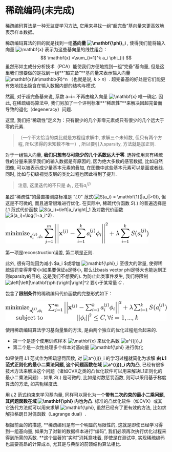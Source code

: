 # 稀疏编码(未完成)

稀疏编码算法是一种无监督学习方法, 它用来寻找一组“超完备”基向量来更高效地表示样本数据。

稀疏编码算法的目的就是找到一组**基向量 ![\mathbf{\phi}_i](http://ufldl.stanford.edu/wiki/images/math/9/6/f/96f401a31a42b4a238dbe0c5be68a746.png)** , 使得我们能将输入向量 ![\mathbf{x}](http://ufldl.stanford.edu/wiki/images/math/3/c/6/3c66d9170d4c3fb75456e1a9fc6ead37.png) 表示为这些基向量的线性组合：
$$
\mathbf{x} =\sum_{i=1}^k a_i \phi_{i}
$$
虽然形如主成分分析技术（PCA）能使我们方便地找到一组“完备”基向量, 但是这里我们想要做的是找到一组**“超完备”**基向量来表示输入向量 ![\mathbf{x}\in\mathbb{R}^n](http://ufldl.stanford.edu/wiki/images/math/a/0/c/a0c529368bdcd396825fbe6bbbfb9fa8.png) （也就是说, *k* > *n*）. 超完备基的好处是它们能更有效地找出隐含在输入数据内部的结构与模式.

然而, 对于超完备基来说, 系数 a~i~ 不再由输入向量 ![\mathbf{x}](http://ufldl.stanford.edu/wiki/images/math/3/c/6/3c66d9170d4c3fb75456e1a9fc6ead37.png) 唯一确定. 因此, 在稀疏编码算法中, 我们另加了一个评判标准**“稀疏性”**来解决因超完备而导致的退化（degeneracy）问题.

这里, 我们把“稀疏性”定义为：只有很少的几个非零元素或只有很少的几个远大于零的元素.

> （一个不太恰当的类比就是方程组求解中, 求解三个未知数, 但只有两个方程, 所以求得的未知数不唯一）, 所以要引入sparsity, 方法就是加正则.

对于一组输入向量, **我们只想有尽可能少的几个系数远大于零**. 选择使用具有稀疏性的分量来表示我们的输入数据是有原因的, 因为绝大多数的感官数据, 比如自然图像, 可以被表示成少量基本元素的叠加, 在图像中这些基本元素可以是面或者线. 同时, 比如与初级视觉皮层的类比过程也因此得到了提升.

> 注意, 这里迭代的不只是 $\phi_{i}$ , 还有$a_{i}^{(j)}$

虽然“稀疏性”的最直接测度标准是 "*L*0" 范式(![S(a_i) = \mathbf{1}(|a_i|>0)](http://ufldl.stanford.edu/wiki/images/math/9/2/0/9201129fb038db6903ec61196798181d.png)), 但这是不可微的, 而且通常很难进行优化. 在实际中, 稀疏代价函数 *S*(.) 的普遍选择是*L*1 范式代价函数 ![S(a_i)=\left|a_i\right|_1 ](http://ufldl.stanford.edu/wiki/images/math/a/8/8/a884849a26a901395faa9eede9b00e81.png) 及对数代价函数 ![S(a_i)=\log(1+a_i^2)](http://ufldl.stanford.edu/wiki/images/math/c/8/f/c8f980972ea11e452e9d5031c44f95f6.png) .

![img](assets/f110901ddedcba59e339de5f16c547da.png)

第一项是reconstruction误差, 第二项是正则.

此外, 很有可能因为减小 $a_i $或增加 ![\mathbf{\phi}_i](http://ufldl.stanford.edu/wiki/images/math/9/6/f/96f401a31a42b4a238dbe0c5be68a746.png) 至很大的常量, 使得稀疏惩罚变得非常小(如果要保证a足够小, 那么让basis vector phi足够大也能达到正则sparsity的目的, 这是我们不想要的). 为防止此类事件发生, 我们将限制 ![\left|\left|\mathbf{\phi}\right|\right|^2](http://ufldl.stanford.edu/wiki/images/math/1/6/2/162a65a67f9ad82157da95a835185ede.png) 要小于某常量 *C* .

包含了**限制条件**的稀疏编码代价函数的完整形式如下：

![img](assets/a93c6a5d7e7a22c66e82490be078b2af.png)

使用稀疏编码算法学习基向量集的方法, 是由两个独立的优化过程组合起来的.

* 第一个是逐个使用训练样本 ![\mathbf{x}](http://ufldl.stanford.edu/wiki/images/math/3/c/6/3c66d9170d4c3fb75456e1a9fc6ead37.png) 来优化系数 ![a^{(j)}_i](http://ufldl.stanford.edu/wiki/images/math/a/a/5/aa52f3c4e4bbcf7defbe2a8b936bc78e.png)
* 第二个是一次性处理多个样本对基向量 ![\mathbf{\phi}](http://ufldl.stanford.edu/wiki/images/math/a/a/9/aa970cc66d8a8408dd1811b678a367b0.png) 进行优化

如果使用 *L*1 范式作为稀疏惩罚函数, 对 ![a^{(j)}_i](http://ufldl.stanford.edu/wiki/images/math/a/a/5/aa52f3c4e4bbcf7defbe2a8b936bc78e.png) 的学习过程就简化为求解 **由 *L*1 范式正则化的最小二乘法问题, 这个问题函数在域 ![a^{(j)}_i](http://ufldl.stanford.edu/wiki/images/math/a/a/5/aa52f3c4e4bbcf7defbe2a8b936bc78e.png) 内为凸**, 已经有很多技术方法来解决这个问题（诸如CVX之类的凸优化软件可以用来解决L1正则化的最小二乘法问题）. 如果 *S*(.) 是可微的, 比如是对数惩罚函数, 则可以采用基于梯度算法的方法, 如共轭梯度法.

用 *L*2 范式约束来学习基向量, 同样可以简化为一个**带有二次约束的最小二乘问题, 其问题函数在域 ![\mathbf{\phi}](http://ufldl.stanford.edu/wiki/images/math/a/a/9/aa970cc66d8a8408dd1811b678a367b0.png) 内也为凸**. 标准的凸优化软件（如CVX）或其它迭代方法就可以用来求解 ![\mathbf{\phi}](http://ufldl.stanford.edu/wiki/images/math/a/a/9/aa970cc66d8a8408dd1811b678a367b0.png), 虽然已经有了更有效的方法, 比如求解拉格朗日对偶函数（Lagrange dual）.

根据前面的的描述, **稀疏编码是有一个明显的局限性的, 这就是即使已经学习得到一组基向量, 如果为了对新的数据样本进行“编码”, 我们必须再次执行优化过程来得到所需的系数. **这个显著的“实时”消耗意味着, 即使是在测试中, 实现稀疏编码也需要高昂的计算成本, 尤其是与典型的前馈结构算法相比.

